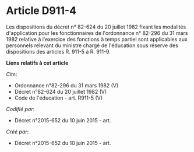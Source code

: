 # Article D911-4

Les dispositions du décret n° 82-624 du 20 juillet 1982 fixant les modalités d'application pour les fonctionnaires de
l'ordonnance n° 82-296 du 31 mars 1982 relative à l'exercice des fonctions à temps partiel sont applicables aux personnels
relevant du ministre chargé de l'éducation sous réserve des dispositions des articles R. 911-5 à R. 911-9.

**Liens relatifs à cet article**

_Cite_:

  - Ordonnance n°82-296 du 31 mars 1982 (V)
  - Décret n°82-624 du 20 juillet 1982 (V)
  - Code de l'éducation - art. R911-5 (V)

_Codifié par_:

  - Décret n°2015-652 du 10 juin 2015 - art.

_Créé par_:

  - Décret n°2015-652 du 10 juin 2015 - art.
